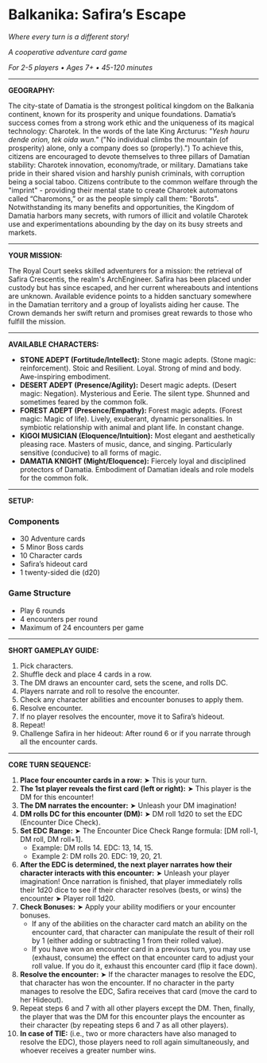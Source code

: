 # Balkanika: Safira’s Escape

*Where every turn is a different story!*

*A cooperative adventure card game*

*For 2-5 players • Ages 7+ • 45-120 minutes*

---

**GEOGRAPHY:**

The city-state of Damatia is the strongest political kingdom on the Balkania continent, known for its prosperity and unique foundations. Damatia’s success comes from a strong work ethic and the uniqueness of its magical technology: Charotek. In the words of the late King Arcturus: *"Yesh hauru dende orion, tek oida wun."* ("No individual climbs the mountain (of prosperity) alone, only a company does so (properly).") To achieve this, citizens are encouraged to devote themselves to three pillars of Damatian stability: Charotek innovation, economy/trade, or military. Damatians take pride in their shared vision and harshly punish criminals, with corruption being a social taboo. Citizens contribute to the common welfare through the "imprint" - providing their mental state to create Charotek automatons called “Charomons,” or as the people simply call them: "Borots". Notwithstanding its many benefits and opportunities, the Kingdom of Damatia harbors many secrets, with rumors of illicit and volatile Charotek use and experimentations abounding by the day on its busy streets and markets.

---

**YOUR MISSION:**

The Royal Court seeks skilled adventurers for a mission: the retrieval of Safira Crescentis, the realm's ArchEngineer. Safira has been placed under custody but has since escaped, and her current whereabouts and intentions are unknown. Available evidence points to a hidden sanctuary somewhere in the Damatian territory and a group of loyalists aiding her cause. The Crown demands her swift return and promises great rewards to those who fulfill the mission.

---

**AVAILABLE CHARACTERS:**

*   **STONE ADEPT (Fortitude/Intellect):** Stone magic adepts. (Stone magic: reinforcement). Stoic and Resilient. Loyal. Strong of mind and body. Awe-inspiring embodiment.
*   **DESERT ADEPT (Presence/Agility):** Desert magic adepts. (Desert magic: Negation). Mysterious and Eerie. The silent type. Shunned and sometimes feared by the common folk.
*   **FOREST ADEPT (Presence/Empathy):** Forest magic adepts. (Forest magic: Magic of life). Lively, exuberant, dynamic personalities. In symbiotic relationship with animal and plant life. In constant change.
*   **KIGOI MUSICIAN (Eloquence/Intuition):** Most elegant and aesthetically pleasing race. Masters of music, dance, and singing. Particularly sensitive (conducive) to all forms of magic.
*   **DAMATIA KNIGHT (Might/Eloquence):** Fiercely loyal and disciplined protectors of Damatia. Embodiment of Damatian ideals and role models for the common folk.

---

**SETUP:**

### Components

*   30 Adventure cards
*   5 Minor Boss cards
*   10 Character cards
*   Safira’s hideout card
*   1 twenty-sided die (d20)

### Game Structure

*   Play 6 rounds
*   4 encounters per round
*   Maximum of 24 encounters per game

---

**SHORT GAMEPLAY GUIDE:**

1.  Pick characters.
2.  Shuffle deck and place 4 cards in a row.
3.  The DM draws an encounter card, sets the scene, and rolls DC.
4.  Players narrate and roll to resolve the encounter.
5.  Check any character abilities and encounter bonuses to apply them.
6.  Resolve encounter.
7.  If no player resolves the encounter, move it to Safira’s hideout.
8.  Repeat!
9.  Challenge Safira in her hideout: After round 6 or if you narrate through all the encounter cards.

---

**CORE TURN SEQUENCE:**

1.  **Place four encounter cards in a row:** ➤ This is your turn.
2.  **The 1st player reveals the first card (left or right):** ➤ This player is the DM for this encounter!
3.  **The DM narrates the encounter:** ➤ Unleash your DM imagination!
4.  **DM rolls DC for this encounter (DM):** ➤ DM roll 1d20 to set the EDC (Encounter Dice Check).
5.  **Set EDC Range:** ➤ The Encounter Dice Check Range formula: \[DM roll-1, DM roll, DM roll+1].
    *   Example: DM rolls 14. EDC: 13, 14, 15.
    *   Example 2: DM rolls 20. EDC: 19, 20, 21.
6.  **After the EDC is determined, the next player narrates how their character interacts with this encounter:** ➤ Unleash your player imagination! Once narration is finished, that player immediately rolls their 1d20 dice to see if their character resolves (bests, or wins) the encounter ➤ Player roll 1d20.
7.  **Check Bonuses:** ➤ Apply your ability modifiers or your encounter bonuses.
    *   If any of the abilities on the character card match an ability on the encounter card, that character can manipulate the result of their roll by 1 (either adding or subtracting 1 from their rolled value).
    *   If you have won an encounter card in a previous turn, you may use (exhaust, consume) the effect on that encounter card to adjust your roll value. If you do it, exhaust this encounter card (flip it face down).
8.  **Resolve the encounter:** ➤ If the character manages to resolve the EDC, that character has won the encounter. If no character in the party manages to resolve the EDC, Safira receives that card (move the card to her Hideout).
9.  Repeat steps 6 and 7 with all other players except the DM. Then, finally, the player that was the DM for this encounter plays the encounter as their character (by repeating steps 6 and 7 as all other players).
10. **In case of TIE:** (i.e., two or more characters have also managed to resolve the EDC), those players need to roll again simultaneously, and whoever receives a greater number wins.
